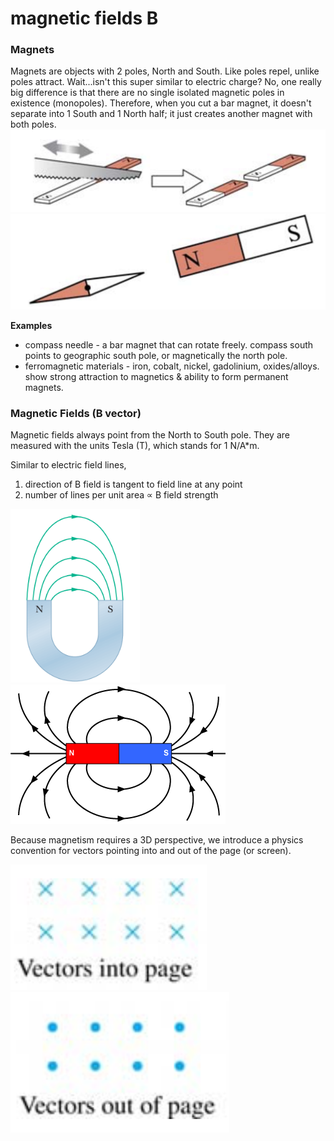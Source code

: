 # magnetic fields B

### Magnets

Magnets are objects with 2 poles, North and South. Like poles repel, unlike poles attract. Wait...isn't this super similar to electric charge? No, one really big difference is that there are no single isolated magnetic poles in existence (monopoles). Therefore, when you cut a bar magnet, it doesn't separate into 1 South and 1 North half; it just creates another magnet with both poles. ![](<../.gitbook/assets/image (11) (1) (1).png>)![](<../.gitbook/assets/image (14) (1).png>)

**Examples**

* compass needle - a bar magnet that can rotate freely. compass south points to geographic south pole, or magnetically the north pole.
* ferromagnetic materials - iron, cobalt, nickel, gadolinium, oxides/alloys. show strong attraction to magnetics & ability to form permanent magnets.

### Magnetic Fields (B vector)

Magnetic fields always point from the North to South pole. They are measured with the units Tesla (T), which stands for 1 N/A\*m.

Similar to electric field lines,

1. direction of B field is tangent to field line at any point
2. number of lines per unit area ∝ B field strength&#x20;

![](<../.gitbook/assets/image (12) (1) (1).png>)             ![](../.gitbook/assets/magneticFieldLines1.gif)

Because magnetism requires a 3D perspective, we introduce a physics convention for vectors pointing into and out of the page (or screen).&#x20;

<img src="../.gitbook/assets/image (23) (1) (1).png" alt="" data-size="original">![](<../.gitbook/assets/image (2) (1).png>)



